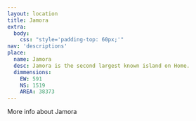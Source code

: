 ```yaml
---
layout: location
title: Jamora
extra:
  body:
    css: "style='padding-top: 60px;'"
nav: 'descriptions'
place:
  name: Jamora
  desc: Jamora is the second largest known island on Home.
  dimmensions:
    EW: 591
    NS: 1519
    AREA: 38373
---
```

More info about Jamora
